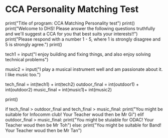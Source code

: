 # CCA Personality Matching Test
print("Title of program: CCA Matching Personality test")
print()
print("Welcome to DHS! Please answer the following questions truthfully and we'll suggest a CCA for you that best suits your interests!!")
print("Please respond with a number 1 - 5, where 1 is strongly disagree and 5 is strongly agree.")
print()

tech1 = input("I enjoy building and fixing things, and also enjoy solving technical problems")





music2 = input("I play a musical instrument well and am passionate about it. I like music too.")


tech_final = int(tech1) + int(tech2)
outdoor_final = int(outdoor1) + int(outdoor2)
music_final = int(music1)+ int(music2)

print()

if tech_final > outdoor_final and tech_final > music_final:
  print("You might be suitable for Infocomm club! Your Teacher woud then be Mr Gi")
elif outdoor_final > music_final:
  print("You might be stuiable for ODAC! Your Teacher woud then be Mr Toh")
else:
  print("You might be suitable for Band! Your Teacher woud then be Mr Tan")

  
